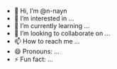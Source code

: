 - 👋 Hi, I’m @n-nayn
- 👀 I’m interested in ...
- 🌱 I’m currently learning ...
- 💞️ I’m looking to collaborate on ...
- 📫 How to reach me ...
- 😄 Pronouns: ...
- ⚡ Fun fact: ...

<!---
n-nayn/n-nayn is a ✨ special ✨ repository because its `README.md` (this file) appears on your GitHub profile.
You can click the Preview link to take a look at your changes.
--->
